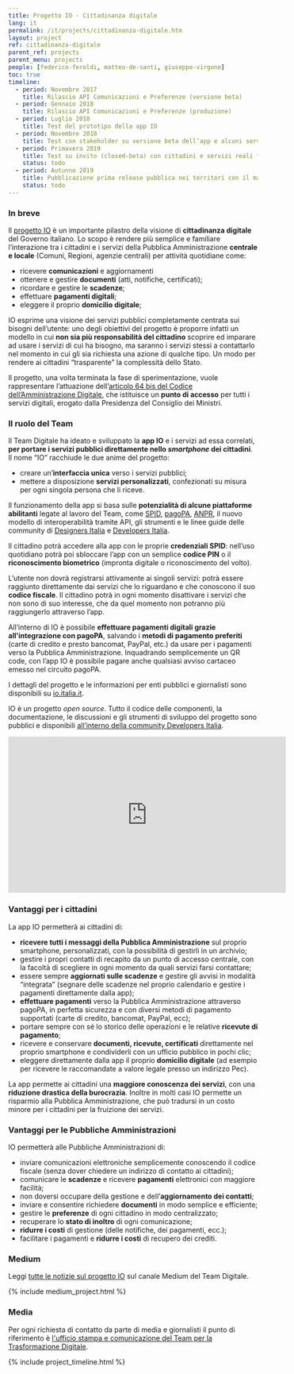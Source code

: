 ```yaml
---
title: Progetto IO - Cittadinanza digitale
lang: it
permalink: /it/projects/cittadinanza-digitale.htm
layout: project
ref: cittadinanza-digitale
parent_ref: projects
parent_menu: projects
people: [federico-feroldi, matteo-de-santi, giuseppe-virgone]
toc: true
timeline:
  - period: Novembre 2017
    title: Rilascio API Comunicazioni e Preferenze (versione beta)
  - period: Gennaio 2018
    title: Rilascio API Comunicazioni e Preferenze (produzione)
  - period: Luglio 2018
    title: Test del prototipo della app IO
  - period: Novembre 2018
    title: Test con stakeholder su versione beta dell’app e alcuni servizi demo
  - period: Primavera 2019
    title: Test su invito (closed-beta) con cittadini e servizi reali forniti da alcuni enti distribuiti sul territorio nazionale     
    status: todo
  - period: Autunno 2019
    title: Pubblicazione prima release pubblica nei territori con il maggior numero di servizi integrati
    status: todo
---
```


### In breve

Il [progetto IO](https://io.italia.it/) è un importante pilastro della visione di **cittadinanza digitale** del Governo italiano. Lo scopo è rendere più semplice e familiare l’interazione tra i cittadini e i servizi della Pubblica Amministrazione **centrale e locale** (Comuni, Regioni, agenzie centrali) per attività quotidiane come:

- ricevere **comunicazioni** e aggiornamenti
- ottenere e gestire **documenti** (atti, notifiche, certificati);
- ricordare e gestire le **scadenze**;
- effettuare **pagamenti digitali**;
- eleggere il proprio **domicilio digitale**;

IO esprime una visione dei servizi pubblici completamente centrata sui bisogni dell’utente: uno degli obiettivi del progetto è proporre infatti un modello in cui **non sia più responsabilità del cittadino** scoprire ed imparare ad usare i servizi di cui ha bisogno, ma saranno i servizi stessi a contattarlo nel momento in cui gli sia richiesta una azione di qualche tipo. Un modo per rendere ai cittadini “trasparente” la complessità dello Stato.

Il progetto, una volta terminata la fase di sperimentazione, vuole rappresentare l’attuazione dell’[articolo 64 bis del Codice dell’Amministrazione Digitale](https://docs.italia.it/italia/piano-triennale-ict/codice-amministrazione-digitale-docs/it/v2017-12-13/_rst/capo5_sezione3_art64-bis.html), che istituisce un **punto di accesso** per tutti i servizi digitali, erogato dalla Presidenza del Consiglio dei Ministri.

### Il ruolo del Team

Il Team Digitale ha ideato e sviluppato la **app IO** e i servizi ad essa correlati, **per portare i servizi pubblici direttamente nello *smartphone* dei cittadini**. Il nome “IO” racchiude le due anime del progetto:
 
- creare un’**interfaccia unica** verso i servizi pubblici; 
- mettere a disposizione **servizi personalizzati**, confezionati su misura per ogni singola persona che li riceve. 

Il funzionamento della app si basa sulle **potenzialità di alcune piattaforme abilitanti** legate al lavoro del Team, come [SPID](https://teamdigitale.governo.it/it/projects/identita-digitale.htm), [pagoPA](https://teamdigitale.governo.it/it/projects/pagamenti-digitali.htm), [ANPR](https://teamdigitale.governo.it/it/projects/anpr.htm), il nuovo modello di interoperabilità tramite API, gli strumenti e le linee guide delle community di [Designers Italia](https://designers.italia.it/) e [Developers Italia](https://developers.italia.it/). 

Il cittadino potrà accedere alla app con le proprie **credenziali SPID**: nell’uso quotidiano potrà poi sbloccare l’app con un semplice **codice PIN** o il **riconoscimento biometrico** (impronta digitale o riconoscimento del volto).

L’utente non dovrà registrarsi attivamente ai singoli servizi: potrà essere raggiunto direttamente dai servizi che lo riguardano e che conoscono il suo **codice fiscale**. Il cittadino potrà in ogni momento disattivare i servizi che non sono di suo interesse, che da quel momento non potranno più raggiungerlo attraverso l’app.

All’interno di IO è possibile **effettuare pagamenti digitali grazie all'integrazione con pagoPA**, salvando i **metodi di pagamento preferiti** (carte di credito e presto bancomat, PayPal, etc.) da usare per i pagamenti verso la Pubblica Amministrazione. Inquadrando semplicemente un QR code, con l’app IO è possibile pagare anche qualsiasi avviso cartaceo emesso nel circuito pagoPA.

I dettagli del progetto e le informazioni per enti pubblici e giornalisti sono disponibili su [io.italia.it](https://io.italia.it/).

IO è un progetto *open source*. Tutto il codice delle componenti, la documentazione, le discussioni e gli strumenti di sviluppo del progetto sono pubblici e disponibili [all’interno della community Developers Italia](https://io.italia.it/sviluppatori/).

<iframe width="560" height="315" src="https://www.youtube-nocookie.com/embed/zrKOS2LiWTU" frameborder="0" allow="accelerometer; autoplay; encrypted-media; gyroscope; picture-in-picture" allowfullscreen></iframe>

### Vantaggi per i cittadini

La app IO permetterà ai cittadini di:

- **ricevere tutti i messaggi della Pubblica Amministrazione** sul proprio smartphone, personalizzati, con la possibilità di gestirli in un archivio;
- gestire i propri contatti di recapito da un punto di accesso centrale, con la facoltà di scegliere in ogni momento da quali servizi farsi contattare;
- essere sempre **aggiornati sulle scadenze** e gestire gli avvisi in modalità “integrata” (segnare delle scadenze nel proprio calendario e gestire i pagamenti direttamente dalla app);
- **effettuare pagamenti** verso la Pubblica Amministrazione attraverso pagoPA, in perfetta sicurezza e con diversi metodi di pagamento supportati (carte di credito, bancomat, PayPal, ecc);
- portare sempre con sé lo storico delle operazioni e le relative **ricevute di pagamento**;
- ricevere e conservare **documenti, ricevute, certificati** direttamente nel proprio smartphone e condividerli con un ufficio pubblico in pochi clic;
- eleggere direttamente dalla app il proprio **domicilio digitale** (ad esempio per ricevere le raccomandate a valore legale presso un indirizzo Pec).

La app permette ai cittadini una **maggiore conoscenza dei servizi**, con una **riduzione drastica della burocrazia**. Inoltre in molti casi IO permette un risparmio alla Pubblica Amministrazione, che può tradursi in un costo minore per i cittadini per la fruizione dei servizi.


### Vantaggi per le Pubbliche Amministrazioni

IO permetterà alle Pubbliche Amministrazioni di:

- inviare comunicazioni elettroniche semplicemente conoscendo il codice fiscale (senza dover chiedere un indirizzo di contatto ai cittadini);
- comunicare le **scadenze** e ricevere **pagamenti** elettronici con maggiore facilità;
- non doversi occupare della gestione e dell’**aggiornamento dei contatti**;
- inviare e consentire richiedere **documenti** in modo semplice e efficiente;
- gestire le **preferenze** di ogni cittadino in modo centralizzato;
- recuperare lo **stato di inoltro** di ogni comunicazione;
- **ridurre i costi** di gestione (delle notifiche, dei pagamenti, ecc.);
- facilitare i pagamenti e **ridurre i costi** di recupero dei crediti.

### Medium

Leggi [tutte le notizie sul progetto IO](https://medium.com/team-per-la-trasformazione-digitale/progetto-io-app-servizi-pubblici/home) sul canale Medium del Team Digitale. 

{% include medium_project.html %}

### Media

Per ogni richiesta di contatto da parte di media e giornalisti il punto di riferimento è [l'ufficio stampa e comunicazione del Team per la Trasformazione Digitale](https://teamdigitale.governo.it/it/contatti).

{% include project_timeline.html %}
